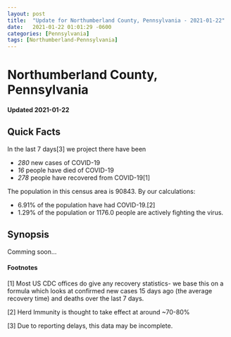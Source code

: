 ```yaml
---
layout: post
title:  "Update for Northumberland County, Pennsylvania - 2021-01-22"
date:   2021-01-22 01:01:29 -0600
categories: [Pennsylvania]
tags: [Northumberland-Pennsylvania]
---
```


# Northumberland County, Pennsylvania
#### Updated 2021-01-22

## Quick Facts

In the last 7 days[3] we project there have been
- *280* new cases of COVID-19
- *16* people have died of COVID-19
- *278* people have recovered from COVID-19[1]

The population in this census area is 90843. By our calculations:
- 6.91% of the population have had COVID-19.[2]
- 1.29% of the population or 1176.0 people are actively fighting the virus.

## Synopsis

Comming soon...


#### Footnotes

[1] Most US CDC offices do give any recovery statistics- we base this on a formula which looks at confirmed new cases
15 days ago (the average recovery time) and deaths over the last 7 days.

[2] Herd Immunity is thought to take effect at around ~70-80%

[3] Due to reporting delays, this data may be incomplete.
 
    